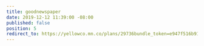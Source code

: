 ```yaml
---
title: goodnewspaper
date: 2019-12-12 11:39:00 -08:00
published: false
position: 5
redirect_to: https://yellowco.mn.co/plans/29736bundle_token=e947f516b9186ee8ccc24204d1ac2b13&utm_source=manual
---
```


